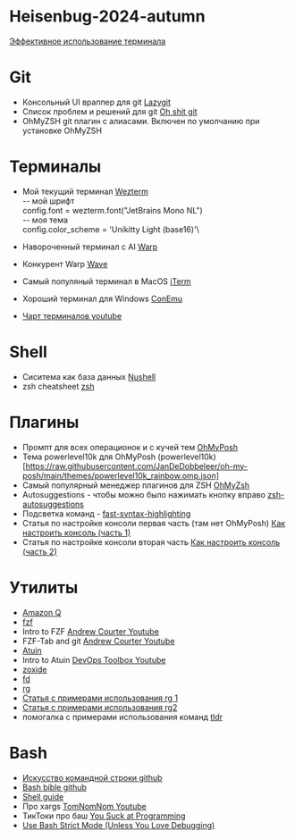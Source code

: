 # Heisenbug-2024-autumn 
[Эффективное использование терминала](https://heisenbug.ru/talks/7961554dec8545978ce9a6b877eff94d/)
# Git
- Консольный UI враппер для git [Lazygit](https://github.com/jesseduffield/lazygit)
- Список проблем и решений для git [Oh shit git](https://ohshitgit.com/)
- OhMyZSH git плагин с алиасами. Включен по умолчанию при установке OhMyZSH [](https://github.com/ohmyzsh/ohmyzsh/blob/master/plugins/git/git.plugin.zsh)

# Терминалы
- Мой текущий терминал [Wezterm](https://wezfurlong.org/wezterm/index.html)\
  -- мой шрифт\
  config.font = wezterm.font("JetBrains Mono NL")\
  -- моя тема\
  config.color_scheme = 'Unikitty Light (base16)'\

- Навороченный терминал с AI [Warp](https://www.warp.dev/best-mac-terminal)
- Конкурент Warp [Wave](https://www.waveterm.dev/)
- Самый популяный терминал в MacOS [iTerm](https://iterm2.com/)
- Хороший терминал для Windows [ConEmu](https://conemu.github.io/)
- [Чарт терминалов youtube](https://www.youtube.com/watch?v=WxzYtdIcHnQ)


# Shell
- Сиситема как база данных [Nushell](https://www.nushell.sh/)
- zsh cheatsheet [zsh](https://www.bash2zsh.com/zsh_refcard/refcard.pdf)

# Плагины
- Промпт для всех операционок и с кучей тем [OhMyPosh](https://ohmyposh.dev/)
- Тема powerlevel10k для OhMyPosh (powerlevel10k)[https://raw.githubusercontent.com/JanDeDobbeleer/oh-my-posh/main/themes/powerlevel10k_rainbow.omp.json]
- Самый популярный менеджер плагинов для ZSH [OhMyZsh](https://ohmyz.sh/)
- Autosuggestions - чтобы можно было нажимать кнопку вправо [zsh-autosuggestions](https://github.com/zsh-users/zsh-autosuggestions/blob/master/INSTALL.md)
- Подсветка команд - [fast-syntax-highlighting](https://github.com/zdharma-continuum/fast-syntax-highlighting)
- Статья по настройке консоли первая часть (там нет OhMyPosh) [Как настроить консоль (часть 1)](https://medium.com/@anton.smolianin/%D0%BA%D0%B0%D0%BA-%D0%BD%D0%B0%D1%81%D1%82%D1%80%D0%BE%D0%B8%D1%82%D1%8C-%D0%BA%D0%BE%D0%BD%D1%81%D0%BE%D0%BB%D1%8C-%D1%87%D0%B0%D1%81%D1%82%D1%8C-1-7c277cb18443)
- Статья по настройке консоли вторая часть [Как настроить консоль (часть 2)](https://medium.com/@anton.smolianin/%D0%BA%D0%B0%D0%BA-%D0%BD%D0%B0%D1%81%D1%82%D1%80%D0%BE%D0%B8%D1%82%D1%8C-%D0%BA%D0%BE%D0%BD%D1%81%D0%BE%D0%BB%D1%8C-%D1%87%D0%B0%D1%81%D1%82%D1%8C-2-1f24c54becd4?source=your_stories_page-------------------------------------)

# Утилиты
- [Amazon Q](https://aws.amazon.com/ru/q/)
- [fzf](https://github.com/junegunn/fzf)
- Intro to FZF [Andrew Courter Youtube](https://www.youtube.com/watch?v=F8dgIPYjvH8)
- FZF-Tab and git [Andrew Courter Youtube](https://www.youtube.com/watch?v=-B5MTJXW-vA&t=1s)
- [Atuin](https://docs.atuin.sh/)
- Intro to Atuin [DevOps Toolbox Youtube](https://www.youtube.com/watch?v=Em0TdAftXAA&t=1s)
- [zoxide](https://github.com/ajeetdsouza/zoxide)
- [fd](https://github.com/sharkdp/fd)
- [rg](https://github.com/BurntSushi/ripgrep)
- [Статья с примерами использования rg 1](https://mariusschulz.com/blog/fast-searching-with-ripgrep)
- [Статья с примерами использования rg2 ](https://codapi.org/try/ripgrep/#partial-matches)
- помогалка с примерами использования команд [tldr](https://github.com/tldr-pages/tldr)

# Bash
- [Искусство командной строки github](https://github.com/jlevy/the-art-of-command-line/blob/master/README-ru.md)
- [Bash bible github](https://github.com/dylanaraps/pure-bash-bible?tab=readme-ov-file)
- [Shell guide](https://google.github.io/styleguide/shellguide.html)
- Про xargs [TomNomNom Youtube](https://www.youtube.com/watch?v=HK1wAV9x4-A)
- ТикТоки про баш [You Suck at Programming](https://ysap.sh/)
- [Use Bash Strict Mode (Unless You Love Debugging)](http://redsymbol.net/articles/unofficial-bash-strict-mode/)

